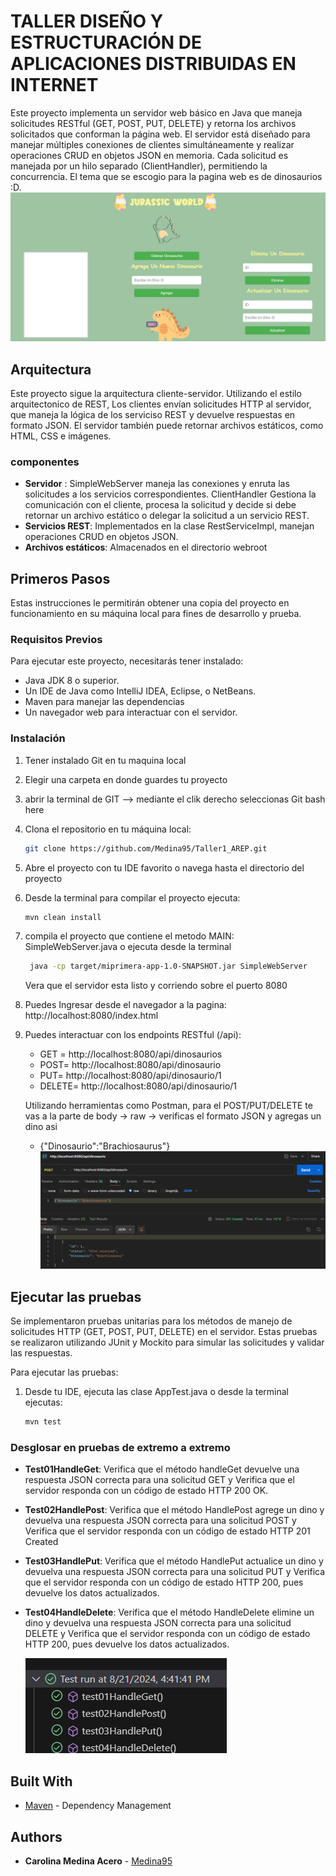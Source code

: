 # TALLER DISEÑO Y ESTRUCTURACIÓN DE APLICACIONES DISTRIBUIDAS EN INTERNET


Este proyecto implementa un servidor web básico en Java que maneja solicitudes RESTful (GET, POST, PUT, DELETE) y retorna los archivos solicitados que conforman la página web. El servidor está diseñado para manejar múltiples conexiones de clientes simultáneamente y realizar operaciones CRUD en objetos JSON en memoria. Cada solicitud es manejada por un hilo separado (ClientHandler), permitiendo la concurrencia. El tema que se escogio para la pagina web es de dinosaurios :D. 
 ![Pagina](src/ReadmeImages/paginita.png)

 ## Arquitectura
 Este proyecto sigue la arquitectura cliente-servidor. Utilizando el estilo arquitectonico de REST, Los clientes envían solicitudes HTTP al servidor, que maneja la lógica de los serviciso REST y devuelve respuestas en formato JSON. El servidor también puede retornar archivos estáticos, como HTML, CSS e imágenes. 

 ### componentes  
   - **Servidor** : SimpleWebServer maneja las conexiones y enruta las solicitudes a los servicios correspondientes. ClientHandler Gestiona la comunicación con el cliente, procesa la solicitud y decide si debe retornar un archivo estático o delegar la solicitud a un servicio REST.
   - **Servicios REST**: Implementados en la clase RestServiceImpl, manejan operaciones CRUD en objetos JSON.
   - **Archivos estáticos**: Almacenados en el directorio webroot


## Primeros Pasos
Estas instrucciones le permitirán obtener una copia del proyecto en funcionamiento en su máquina local para fines de desarrollo y prueba. 


### Requisitos Previos
Para ejecutar este proyecto, necesitarás tener instalado:

- Java JDK 8 o superior.
- Un IDE de Java como IntelliJ IDEA, Eclipse, o NetBeans.
- Maven para manejar las dependencias 
- Un navegador web para interactuar con el servidor.

### Instalación 

1. Tener instalado Git en tu maquina local 
2. Elegir una carpeta en donde guardes tu proyecto
3. abrir la terminal de GIT --> mediante el clik derecho seleccionas Git bash here
4. Clona el repositorio en tu máquina local:
   ```bash
   git clone https://github.com/Medina95/Taller1_AREP.git
   ```
5. Abre el proyecto con tu IDE favorito o navega hasta el directorio del proyecto 
6. Desde la terminal  para compilar el proyecto ejecuta:

   ```bash
   mvn clean install
   ```
7. compila el proyecto  que contiene el metodo MAIN: SimpleWebServer.java o ejecuta desde la terminal

   ```bash
    java -cp target/miprimera-app-1.0-SNAPSHOT.jar SimpleWebServer
   ```
   Vera que el servidor esta listo y corriendo sobre el puerto 8080
8. Puedes Ingresar desde el navegador a  la pagina:
    http://localhost:8080/index.html
9. Puedes interactuar con los endpoints RESTful (/api):
   - GET = http://localhost:8080/api/dinosaurios
   - POST= http://localhost:8080/api/dinosaurio
   - PUT=  http://localhost:8080/api/dinosaurio/1
   - DELETE= http://localhost:8080/api/dinosaurio/1

    Utilizando herramientas como Postman, para el POST/PUT/DELETE te vas a la parte de body -> raw -> verificas el formato JSON y agregas un dino asi 
    - {"Dinosaurio":"Brachiosaurus"}
    ![Dinosaurio](src/ReadmeImages/image.png)
## Ejecutar las pruebas

Se implementaron pruebas unitarias para los métodos de manejo de solicitudes HTTP (GET, POST, PUT, DELETE) en el servidor. Estas pruebas se realizaron utilizando JUnit y Mockito para simular las solicitudes y validar las respuestas.

Para ejecutar las pruebas:  
1. Desde tu IDE, ejecuta las clase AppTest.java o desde la terminal ejecutas:
   ```bash
   mvn test
   ```
### Desglosar en pruebas de extremo a extremo

- **Test01HandleGet**: Verifica que el método handleGet devuelve una respuesta JSON correcta para una solicitud GET y Verifica que el servidor responda con un código de estado HTTP 200 OK.
- **Test02HandlePost**: Verifica que el método HandlePost agrege un dino y devuelva una respuesta JSON correcta para una solicitud POST y Verifica que el servidor responda con un código de estado HTTP 201 Created
- **Test03HandlePut**: Verifica que el método HandlePut actualice un dino y devuelva una respuesta JSON correcta para una solicitud  PUT y Verifica que el servidor responda con un código de estado HTTP 200, pues devuelve los datos actualizados.
- **Test04HandleDelete**: Verifica que el método HandleDelete elimine un dino y devuelva una respuesta JSON correcta para una solicitud  DELETE y Verifica que el servidor responda con un código de estado HTTP 200, pues devuelve los datos actualizados.

    ![Pagina](src/ReadmeImages/test.png)



## Built With
* [Maven](https://maven.apache.org/) - Dependency Management



## Authors

* **Carolina Medina Acero** -  [Medina95](https://github.com/Medina95)
